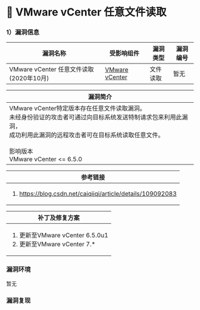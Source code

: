 # 🧡 VMware vCenter 任意文件读取

### 1）漏洞信息

|漏洞名称	|受影响组件	|漏洞类型	|漏洞编号	|
|--	|--	|--	|--	|
|VMware vCenter 任意文件读取 (2020年10月)	|[VMware vCenter](https://www.vmware.com/cn/products/vcenter.html)	|文件读取	|暂无	|

|漏洞简介	|
|--	|
|VMware vCenter特定版本存在任意文件读取漏洞。<br>未经身份验证的攻击者可通过向目标系统发送特制请求包来利用此漏洞，<br>成功利用此漏洞的远程攻击者可在目标系统读取任意文件。<br><br>影响版本<br>VMware vCenter <= 6.5.0	|

|参考链接	|
|--	|
|<ol><li>https://blog.csdn.net/caiqiiqi/article/details/109092083</li></ol>	|

|补丁及修复方案	|
|--	|
|<ol><li>更新至VMware vCenter 6.5.0u1</li><li>更新至VMware vCenter 7.*</li></ol>	|

### 漏洞环境

暂无

### 漏洞复现

```
```

<figure><img src="../../../static/imgs/" alt=""><figcaption></figcaption></figure>

